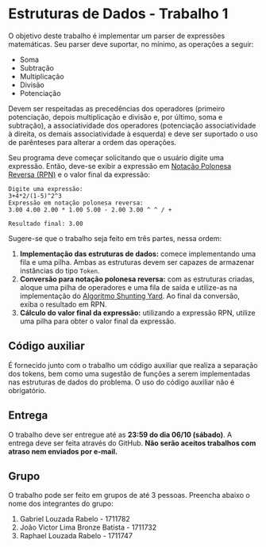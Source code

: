 
# Estruturas de Dados - Trabalho 1

O objetivo deste trabalho é implementar um parser de expressões matemáticas. Seu parser deve suportar, no mínimo, as operações a seguir:

* Soma
* Subtração
* Multiplicação
* Divisão
* Potenciação

Devem ser respeitadas as precedências dos operadores (primeiro potenciação, depois multiplicação e divisão e, por último, soma e subtração), a associatividade dos operadores (potenciação associatividade à direita, os demais associatividade à esquerda) e deve ser suportado o uso de parênteses para alterar a ordem das operações.

Seu programa deve começar solicitando que o usuário digite uma expressão. Então, deve-se exibir a expressão em [Notação Polonesa Reversa (RPN)](https://en.wikipedia.org/wiki/Reverse_Polish_notation) e o valor final da expressão:

```
Digite uma expressão:
3+4*2/(1-5)^2^3
Expressão em notação polonesa reversa:
3.00 4.00 2.00 * 1.00 5.00 - 2.00 3.00 ^ ^ / +

Resultado final: 3.00
```

Sugere-se que o trabalho seja feito em três partes, nessa ordem:

1) **Implementação das estruturas de dados:** comece implementando uma fila e uma pilha. Ambas as estruturas devem ser capazes de armazenar instâncias do tipo `Token`.
2) **Conversão para notação polonesa reversa:** com as estruturas criadas, aloque uma pilha de operadores e uma fila de saída e utilize-as na implementação do [Algoritmo Shunting Yard](https://en.wikipedia.org/wiki/Shunting-yard_algorithm). Ao final da conversão, exiba o resultado em RPN.
3) **Cálculo do valor final da expressão:** utilizando a expressão RPN, utilize uma pilha para obter o valor final da expressão.

## Código auxiliar
É fornecido junto com o trabalho um código auxiliar que realiza a separação dos tokens, bem como uma sugestão de funções a serem implementadas nas estruturas de dados do problema. O uso do código auxiliar não é obrigatório.

## Entrega
O trabalho deve ser entregue até as **23:59 do dia 06/10 (sábado)**. A entrega deve ser feita através do GitHub. 
**Não serão aceitos trabalhos com atraso nem enviados por e-mail.**

## Grupo
O trabalho pode ser feito em grupos de até 3 pessoas. Preencha abaixo o nome dos integrantes do grupo:

1) Gabriel Louzada Rabelo - 1711782
2) João Victor Lima Bronze Batista - 1711732
3) Raphael Louzada Rabelo - 1711747
